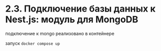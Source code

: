 # 2.3. Подключение базы данных к Nest.js: модуль для MongoDB

подключение к mongo реализовано в контейнере

запуск `docker compose up`
